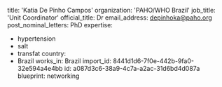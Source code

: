 title: 'Katia De Pinho Campos'
organization: 'PAHO/WHO Brazil'
job_title: 'Unit Coordinator'
official_title: Dr
email_address: depinhoka@paho.org
post_nominal_letters: PhD
expertise:
  - hypertension
  - salt
  - transfat
country:
  - Brazil
works_in: Brazil
import_id: 8441d1d6-7f0e-442b-9fa0-32e594a4e4bb
id: a087d3c6-38a9-4c7a-a2ac-31d6bd4d087a
blueprint: networking
